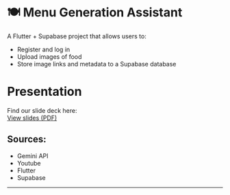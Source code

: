 # 🍽 Menu Generation Assistant

A Flutter + Supabase project that allows users to:

- Register and log in
- Upload images of food
- Store image links and metadata to a Supabase database

# Presentation

Find our slide deck here:  
[View slides (PDF)](presentation_stuff/pres.pdf)

## Sources:
- Gemini API
- Youtube
- Flutter
- Supabase


---
